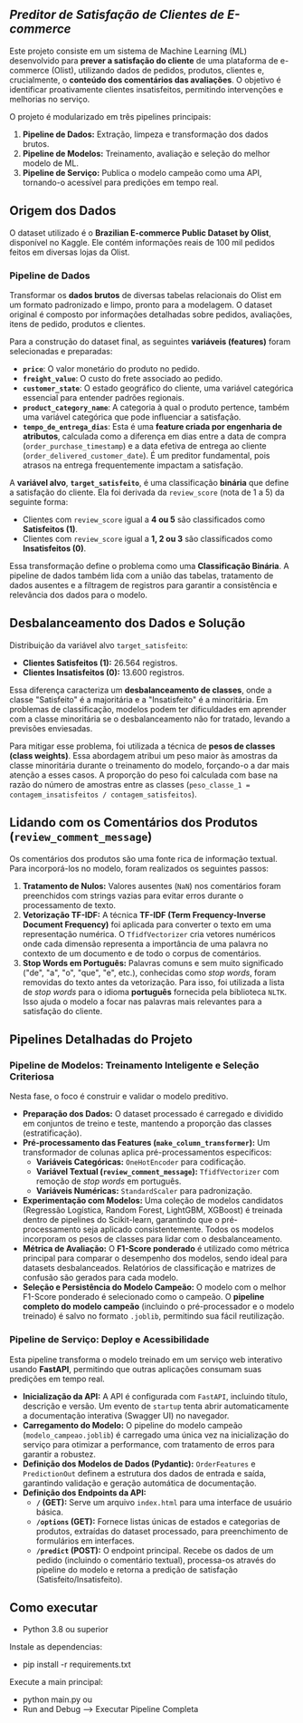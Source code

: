 ## *Preditor de Satisfação de Clientes de E-commerce*

Este projeto consiste em um sistema de Machine Learning (ML) desenvolvido para **prever a satisfação do cliente** de uma plataforma de e-commerce (Olist), utilizando dados de pedidos, produtos, clientes e, crucialmente, o **conteúdo dos comentários das avaliações**. O objetivo é identificar proativamente clientes insatisfeitos, permitindo intervenções e melhorias no serviço.

O projeto é modularizado em três pipelines principais:

1.  **Pipeline de Dados:** Extração, limpeza e transformação dos dados brutos.
2.  **Pipeline de Modelos:** Treinamento, avaliação e seleção do melhor modelo de ML.
3.  **Pipeline de Serviço:** Publica o modelo campeão como uma API, tornando-o acessível para predições em tempo real.

## Origem dos Dados

O dataset utilizado é o **Brazilian E-commerce Public Dataset by Olist**, disponível no Kaggle. Ele contém informações reais de 100 mil pedidos feitos em diversas lojas da Olist.

### Pipeline de Dados

Transformar os **dados brutos** de diversas tabelas relacionais do Olist em um formato padronizado e limpo, pronto para a modelagem. O dataset original é composto por informações detalhadas sobre pedidos, avaliações, itens de pedido, produtos e clientes.

Para a construção do dataset final, as seguintes **variáveis (features)** foram selecionadas e preparadas:

* **`price`**: O valor monetário do produto no pedido.
* **`freight_value`**: O custo do frete associado ao pedido.
* **`customer_state`**: O estado geográfico do cliente, uma variável categórica essencial para entender padrões regionais.
* **`product_category_name`**: A categoria à qual o produto pertence, também uma variável categórica que pode influenciar a satisfação.
* **`tempo_de_entrega_dias`**: Esta é uma **feature criada por engenharia de atributos**, calculada como a diferença em dias entre a data de compra (`order_purchase_timestamp`) e a data efetiva de entrega ao cliente (`order_delivered_customer_date`). É um preditor fundamental, pois atrasos na entrega frequentemente impactam a satisfação.

A **variável alvo**, **`target_satisfeito`**, é uma classificação **binária** que define a satisfação do cliente. Ela foi derivada da `review_score` (nota de 1 a 5) da seguinte forma:

* Clientes com `review_score` igual a **4 ou 5** são classificados como **Satisfeitos (1)**.
* Clientes com `review_score` igual a **1, 2 ou 3** são classificados como **Insatisfeitos (0)**.

Essa transformação define o problema como uma **Classificação Binária**. A pipeline de dados também lida com a união das tabelas, tratamento de dados ausentes e a filtragem de registros para garantir a consistência e relevância dos dados para o modelo.

## Desbalanceamento dos Dados e Solução

Distribuição da variável alvo `target_satisfeito`:

* **Clientes Satisfeitos (1):** 26.564 registros.
* **Clientes Insatisfeitos (0):** 13.600 registros.

Essa diferença caracteriza um **desbalanceamento de classes**, onde a classe "Satisfeito" é a majoritária e a "Insatisfeito" é a minoritária. Em problemas de classificação, modelos podem ter dificuldades em aprender com a classe minoritária se o desbalanceamento não for tratado, levando a previsões enviesadas.

Para mitigar esse problema, foi utilizada a técnica de **pesos de classes (class weights)**. Essa abordagem atribui um peso maior às amostras da classe minoritária durante o treinamento do modelo, forçando-o a dar mais atenção a esses casos. A proporção do peso foi calculada com base na razão do número de amostras entre as classes (`peso_classe_1 = contagem_insatisfeitos / contagem_satisfeitos`).

## Lidando com os Comentários dos Produtos (`review_comment_message`)

Os comentários dos produtos são uma fonte rica de informação textual. Para incorporá-los no modelo, foram realizados os seguintes passos:

1.  **Tratamento de Nulos:** Valores ausentes (`NaN`) nos comentários foram preenchidos com strings vazias para evitar erros durante o processamento de texto.
2.  **Vetorização TF-IDF:** A técnica **TF-IDF (Term Frequency-Inverse Document Frequency)** foi aplicada para converter o texto em uma representação numérica. O `TfidfVectorizer` cria vetores numéricos onde cada dimensão representa a importância de uma palavra no contexto de um documento e de todo o corpus de comentários.
3.  **Stop Words em Português:** Palavras comuns e sem muito significado ("de", "a", "o", "que", "e", etc.), conhecidas como *stop words*, foram removidas do texto antes da vetorização. Para isso, foi utilizada a lista de *stop words* para o idioma **português** fornecida pela biblioteca `NLTK`. Isso ajuda o modelo a focar nas palavras mais relevantes para a satisfação do cliente.


## Pipelines Detalhadas do Projeto

### Pipeline de Modelos: Treinamento Inteligente e Seleção Criteriosa

Nesta fase, o foco é construir e validar o modelo preditivo.

* **Preparação dos Dados:** O dataset processado é carregado e dividido em conjuntos de treino e teste, mantendo a proporção das classes (estratificação).
* **Pré-processamento das Features (`make_column_transformer`):** Um transformador de colunas aplica pré-processamentos específicos:
    * **Variáveis Categóricas:** `OneHotEncoder` para codificação.
    * **Variável Textual (`review_comment_message`):** `TfidfVectorizer` com remoção de *stop words* em português.
    * **Variáveis Numéricas:** `StandardScaler` para padronização.
* **Experimentação com Modelos:** Uma coleção de modelos candidatos (Regressão Logística, Random Forest, LightGBM, XGBoost) é treinada dentro de pipelines do Scikit-learn, garantindo que o pré-processamento seja aplicado consistentemente. Todos os modelos incorporam os pesos de classes para lidar com o desbalanceamento.
* **Métrica de Avaliação:** O **F1-Score ponderado** é utilizado como métrica principal para comparar o desempenho dos modelos, sendo ideal para datasets desbalanceados. Relatórios de classificação e matrizes de confusão são gerados para cada modelo.
* **Seleção e Persistência do Modelo Campeão:** O modelo com o melhor F1-Score ponderado é selecionado como o campeão. O **pipeline completo do modelo campeão** (incluindo o pré-processador e o modelo treinado) é salvo no formato `.joblib`, permitindo sua fácil reutilização.

### Pipeline de Serviço: Deploy e Acessibilidade

Esta pipeline transforma o modelo treinado em um serviço web interativo usando **FastAPI**, permitindo que outras aplicações consumam suas predições em tempo real.

* **Inicialização da API:** A API é configurada com `FastAPI`, incluindo título, descrição e versão. Um evento de `startup` tenta abrir automaticamente a documentação interativa (Swagger UI) no navegador.
* **Carregamento do Modelo:** O pipeline do modelo campeão (`modelo_campeao.joblib`) é carregado uma única vez na inicialização do serviço para otimizar a performance, com tratamento de erros para garantir a robustez.
* **Definição dos Modelos de Dados (Pydantic):** `OrderFeatures` e `PredictionOut` definem a estrutura dos dados de entrada e saída, garantindo validação e geração automática de documentação.
* **Definição dos Endpoints da API:**
    * **`/` (GET):** Serve um arquivo `index.html` para uma interface de usuário básica.
    * **`/options` (GET):** Fornece listas únicas de estados e categorias de produtos, extraídas do dataset processado, para preenchimento de formulários em interfaces.
    * **`/predict` (POST):** O endpoint principal. Recebe os dados de um pedido (incluindo o comentário textual), processa-os através do pipeline do modelo e retorna a predição de satisfação (Satisfeito/Insatisfeito).


## Como executar
* Python 3.8 ou superior

Instale as dependencias:

* pip install -r requirements.txt

Execute a main principal:

* python main.py
ou 
* Run and Debug --> Executar Pipeline Completa
